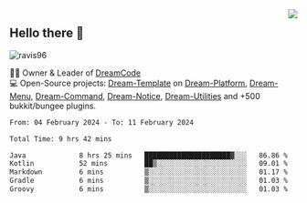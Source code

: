 <img align='right' src="https://github-readme-stats.vercel.app/api?username=Ravis96&show_icons=true">

## Hello there 👋
<p align="left"> <img src="https://komarev.com/ghpvc/?username=ravis96&label=Profile%20views&color=0e75b6&style=flat" alt="ravis96" /> </p>

👨‍💻 Owner & Leader of [DreamCode](https://github.com/DreamPoland) <br>
💻 Open-Source projects: [Dream-Template](https://github.com/DreamPoland/dream-template) on [Dream-Platform](https://github.com/DreamPoland/dream-platform), [Dream-Menu](https://github.com/DreamPoland/dream-menu), [Dream-Command](https://github.com/DreamPoland/dream-command), [Dream-Notice](https://github.com/DreamPoland/dream-notice), [Dream-Utilities](https://github.com/DreamPoland/dream-utilities) and +500 bukkit/bungee plugins.

<!--START_SECTION:waka-->

```txt
From: 04 February 2024 - To: 11 February 2024

Total Time: 9 hrs 42 mins

Java             8 hrs 25 mins   █████████████████████▓░░░   86.86 %
Kotlin           52 mins         ██▒░░░░░░░░░░░░░░░░░░░░░░   09.01 %
Markdown         6 mins          ▒░░░░░░░░░░░░░░░░░░░░░░░░   01.17 %
Gradle           6 mins          ▒░░░░░░░░░░░░░░░░░░░░░░░░   01.03 %
Groovy           6 mins          ▒░░░░░░░░░░░░░░░░░░░░░░░░   01.03 %
```

<!--END_SECTION:waka-->

